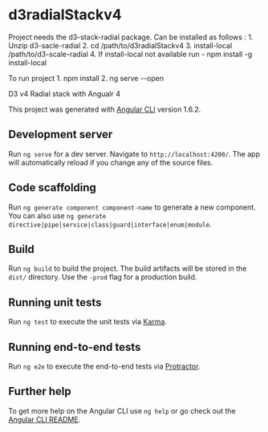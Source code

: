 # d3radialStackv4


Project  needs the d3-stack-radial package. Can be installed as follows : 
	1. Unzip d3-sacle-radial
	2. cd /path/to/d3radialStackv4
	3. install-local /path/to/d3-scale-radial
	4. If install-local not available run - npm install -g install-local

To run project
	1. npm install
	2. ng serve --open

D3 v4 Radial stack with Angualr 4

This project was generated with [Angular CLI](https://github.com/angular/angular-cli) version 1.6.2.

## Development server

Run `ng serve` for a dev server. Navigate to `http://localhost:4200/`. The app will automatically reload if you change any of the source files.

## Code scaffolding

Run `ng generate component component-name` to generate a new component. You can also use `ng generate directive|pipe|service|class|guard|interface|enum|module`.

## Build

Run `ng build` to build the project. The build artifacts will be stored in the `dist/` directory. Use the `-prod` flag for a production build.

## Running unit tests

Run `ng test` to execute the unit tests via [Karma](https://karma-runner.github.io).

## Running end-to-end tests

Run `ng e2e` to execute the end-to-end tests via [Protractor](http://www.protractortest.org/).

## Further help

To get more help on the Angular CLI use `ng help` or go check out the [Angular CLI README](https://github.com/angular/angular-cli/blob/master/README.md).
